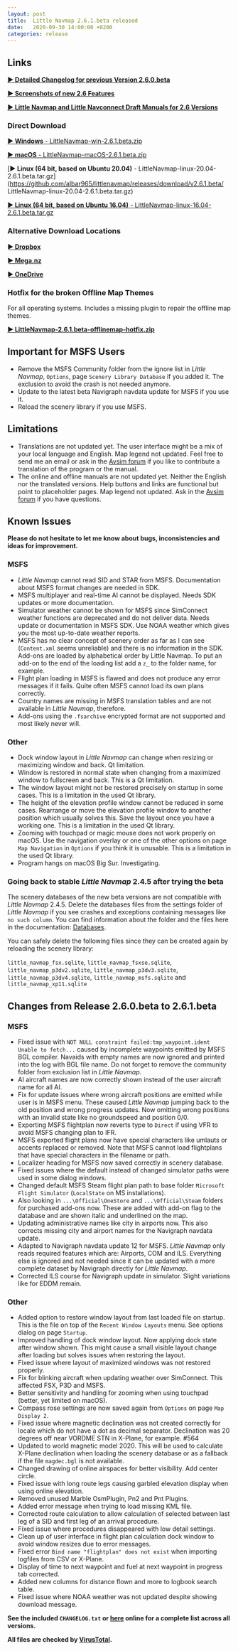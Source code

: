 ```yaml
---
layout: post
title:  Little Navmap 2.6.1.beta released
date:   2020-09-30 14:00:00 +0200
categories: release
---
```


## Links

[**► Detailed Changelog for previous Version 2.6.0.beta**](/pages/26/littlenavmapchangelog.html)

[**► Screenshots of new 2.6 Features**](/pages/26/littlenavmapscreens.html)

[**► Little Navmap and Little Navconnect Draft Manuals for 2.6 Versions**](/pages/26/littlenavmapmanuals.html)

### Direct Download

[**► Windows** - LittleNavmap-win-2.6.1.beta.zip](https://github.com/albar965/littlenavmap/releases/download/v2.6.1.beta/LittleNavmap-win-2.6.1.beta.zip)

[**► macOS** - LittleNavmap-macOS-2.6.1.beta.zip](https://github.com/albar965/littlenavmap/releases/download/v2.6.1.beta/LittleNavmap-macOS-2.6.1.beta.zip)

[**► Linux \(64 bit, based on Ubuntu 20.04\)** - LittleNavmap-linux-20.04-2.6.1.beta.tar.gz](https://github.com/albar965/littlenavmap/releases/download/v2.6.1.beta/
LittleNavmap-linux-20.04-2.6.1.beta.tar.gz)

[**► Linux \(64 bit, based on Ubuntu 16.04\)** - LittleNavmap-linux-16.04-2.6.1.beta.tar.gz](https://github.com/albar965/littlenavmap/releases/download/v2.6.1.beta/LittleNavmap-linux-16.04-2.6.1.beta.tar.gz)

### Alternative Download Locations

[**► Dropbox**](https://www.dropbox.com/sh/eh446yent4rz3uq/AACg8vMEmX8AxY_5Hjpt90kWa)

[**► Mega.nz**](https://mega.nz/#F!iOZHlIab!65qqRGToUUCxiSMmzbab1w)

[**► OneDrive**](https://1drv.ms/u/s!AoWYKlNEZds9auvFMliyQ3HK-lY?e=42ud1g)

### Hotfix for the broken Offline Map Themes

For all operating systems. Includes a missing plugin to repair the offline map themes.

[**► LittleNavmap-2.6.1.beta-offlinemap-hotfix.zip**](https://github.com/albar965/littlenavmap/releases/download/v2.6.1.beta/LittleNavmap-2.6.1.beta-offlinemap-hotfix.zip)


## Important for MSFS Users

* Remove the MSFS Community folder from the ignore list in *Little Navmap*, `Options`, page `Scenery Library Database`
  if you added it. The exclusion to avoid the crash is not needed anymore.
* Update to the latest beta Navigraph navdata update for MSFS if you use it.
* Reload the scenery library if you use MSFS.

## Limitations

* Translations are not updated yet. The user interface might be a mix of your local language and
  English. Map legend not updated.
  Feel free to send me an email or ask in the [Avsim forum](https://www.avsim.com/forums/forum/780-little-navmap-little-navconnect-little-logbook-support-forum/) if you like to contribute a translation of the program or the manual.
* The online and offline manuals are not updated yet. Neither the English nor the translated
  versions. Help buttons and links are functional but point to placeholder pages. Map legend not updated.
  Ask in the [Avsim forum](https://www.avsim.com/forums/forum/780-little-navmap-little-navconnect-little-logbook-support-forum/) if you have questions.

## Known Issues

**Please do not hesitate to let me know about bugs, inconsistencies and ideas for improvement.**

### MSFS

* *Little Navmap* cannot read SID and STAR from MSFS. Documentation about MSFS format changes are
  needed in SDK.
* MSFS multiplayer and real-time AI cannot be displayed. Needs SDK updates or more documentation.
* Simulator weather cannot be shown for MSFS since SimConnect weather functions are deprecated and
  do not deliver data. Needs update or documentation in MSFS SDK. Use NOAA weather which gives you
  the most up-to-date weather reports.
* MSFS has no clear concept of scenery order as far as I can see (`Content.xml` seems unreliable)
  and there is no information in the SDK. Add-ons are loaded by alphabetical order by Little Navmap.
  To put an add-on to the end of the loading list add a `z_` to the folder name, for example.
* Flight plan loading in MSFS is flawed and does not produce any error messages if it fails. Quite
  often MSFS cannot load its own plans correctly.
* Country names are missing in MSFS translation tables and are not available in *Little Navmap*, therefore.
* Add-ons using the `.fsarchive` encrypted format are not supported and most likely never will.

### Other

* Dock window layout in *Little Navmap* can change when resizing or maximizing window and back.
  Qt limitation.
* Window is restored in normal state when changing from a maximized window to fullscreen and back.
  This is a Qt limitation.
* The window layout might not be restored precisely on startup in some cases. This is a limitation
  in the used Qt library.
* The height of the elevation profile window cannot be reduced in some cases. Rearrange or move the
  elevation profile window to another position which usually solves this. Save the layout once you
  have a working one. This is a limitation in the used Qt library.
* Zooming with touchpad or magic mouse does not work properly on macOS. Use the navigation overlay
  or one of the other options on page `Map Navigation` in `Options` if you think it is unusable. This
  is a limitation in the used Qt library.
* Program hangs on macOS Big Sur. Investigating.

### Going back to stable *Little Navmap* 2.4.5 after trying the beta

The scenery databases of the new beta versions are not compatible with *Little Navmap* 2.4.5. Delete
the databases files from the settings folder of *Little Navmap* if you see crashes and exceptions
containing messages like `no such column`. You can find information  about the folder and the files
here in the documentation: [Databases](https://www.littlenavmap.org/manuals/littlenavmap/release/2.6/en/FILES.html#databases).

You can safely delete the following files since they can be created again by reloading the scenery library:

`little_navmap_fsx.sqlite`, `little_navmap_fsxse.sqlite`, `little_navmap_p3dv2.sqlite`,
`little_navmap_p3dv3.sqlite`, `little_navmap_p3dv4.sqlite`, `little_navmap_msfs.sqlite` and
`little_navmap_xp11.sqlite`

## Changes from Release 2.6.0.beta to 2.6.1.beta

### MSFS

* Fixed issue with `NOT NULL constraint failed:tmp_waypoint.ident Unable to fetch...` caused by
  incomplete waypoints emitted by MSFS BGL compiler. Navaids with empty names are now ignored and
  printed into the log with BGL file name. Do not forget to remove the community folder from
  exclusion list in *Little Navmap*.
* AI aircraft names are now correctly shown instead of the user aircraft name for all AI.
* Fix for update issues where wrong aircraft positions are emitted while user is in MSFS menu.
  These caused *Little Navmap* jumping back to the old position and wrong progress updates. Now
  omitting wrong positions with an invalid state like no groundspeed and position 0/0.
* Exporting MSFS flightplan now reverts type to `Direct` if using VFR to avoid MSFS changing plan
  to IFR.
* MSFS exported flight plans now have special characters like umlauts or accents replaced or
  removed. Note that MSFS cannot load flightplans that have special characters in the filename or
  path.
* Localizer heading for MSFS now saved correctly in scenery database.
* Fixed issues where the default instead of changed simulator paths were used in some dialog windows.
* Changed default MSFS Steam flight plan path to base folder `Microsoft Flight Simulator`
  (`LocalState` on MS installations).
* Also looking in `...\Official\OneStore` and `...\Official\Steam` folders for purchased add-ons now.
  These are added with add-on flag to the database and are shown italic and underlined on the map.
* Updating administrative names like city in airports now. This also corrects missing city and
  airport names for the Navigraph navdata update.
* Adapted to Navigraph navdata update 12 for MSFS. *Little Navmap* only reads required features which
  are: Airports, COM and ILS. Everything else is ignored and not needed since it can be updated with
  a more complete dataset by Navigraph directly for *Little Navmap*.
* Corrected ILS course for Navigraph update in simulator. Slight variations like for EDDM remain.

### Other

* Added option to restore window layout from last loaded file on startup. This is the file on top
  of the `Recent Window Layouts` menu. See options dialog on page `Startup`.
* Improved handling of dock window layout. Now applying dock state after window shown. This might
  cause a small visible layout change after loading but solves issues when restoring the layout.
* Fixed issue where layout of maximized windows was not restored properly.
* Fix for blinking aircraft when updating weather over SimConnect. This affected FSX, P3D and MSFS.
* Better sensitivity and handling for zooming when using touchpad (better, yet limited on macOS).
* Compass rose settings are now saved again from `Options` on page `Map Display 2`.
* Fixed issue where magnetic declination was not created correctly for locale which do not have a
  dot as decimal separator. Declination was 20 degrees off near VORDME STN
  in X-Plane, for example. #564
* Updated to world magnetic model 2020. This will be used to calculate X-Plane declination when
  loading the scenery database or as a fallback if the file `magdec.bgl` is not available.
* Changed drawing of online airspaces for better visibility. Add center circle.
* Fixed issue with long route legs causing garbled elevation display when using online elevation.
* Removed unused Marble OsmPlugin, Pn2 and Pnt Plugins.
* Added error message when trying to load missing KML file.
* Corrected route calculation to allow calculation of selected between last leg of a SID and
  first leg of an arrival procedure.
* Fixed issue where procedures disappeared with low detail settings.
* Clean up of user interface in flight plan calculation dock window to avoid window resizes due
  to error messages.
* Fixed error `Bind name "flightplan" does not exist` when importing logfiles from CSV or X-Plane.
* Display of time to next waypoint and fuel at next waypoint in progress tab corrected.
* Added new columns for distance flown and more to logbook search table.
* Fixed issue where NOAA weather was not updated despite showing download message.


**See the included `CHANGELOG.txt` or [here](https://github.com/albar965/littlenavmap/blob/release/2.6/CHANGELOG.txt) online for a complete list across all versions.**

**All files are checked by [VirusTotal](https://www.virustotal.com).**

